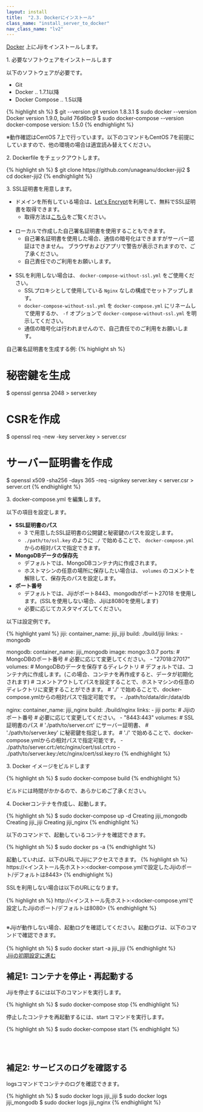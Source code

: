 ```yaml
---
layout: install
title:  "2.3. Dockerにインストール"
class_name: "install_server_to_docker"
nav_class_name: "lv2"
---
```


[Docker](https://www.docker.com/) 上にJijiをインストールします。


<p class="step">1. 必要なソフトウェアをインストールします</p>
以下のソフトウェアが必要です。

  - Git
  - Docker .. 1.7.1以降
  - Docker Compose .. 1.5以降

{% highlight sh %}
$ git --version
git version 1.8.3.1
$ sudo docker --version
Docker version 1.9.0, build 76d6bc9
$ sudo docker-compose --version
docker-compose version: 1.5.0
{% endhighlight %}

<div class="notice">
※動作確認はCentOS 7上で行っています。以下のコマンドもCentOS 7を前提にしていますので、他の環境の場合は適宜読み替えてください。
</div>

<p class="step">2. Dockerfile をチェックアウトします。</p>
{% highlight sh %}
$ git clone https://github.com/unageanu/docker-jiji2
$ cd docker-jiji2
{% endhighlight %}

<p class="step">3. SSL証明書を用意します。</p>

- ドメインを所有している場合は、[Let's Encrypt](https://letsencrypt.org/)を利用して、無料でSSL証明書を取得できます。
   - 取得方法は[こちら](https://letsencrypt.jp/usage/)をご覧ください。<br/><br/>
- ローカルで作成した自己署名証明書を使用することもできます。
   - 自己署名証明書を使用した場合、通信の暗号化はできますがサーバー認証はできません。
     ブラウザおよびアプリで警告が表示されますので、ご了承ください。
   - 自己責任でのご利用をお願いします。<br/><br/>
- SSLを利用しない場合は、 <code>docker-compose-without-ssl.yml</code> をご使用ください。
   - SSLプロキシとして使用している `Nginx` なしの構成でセットアップします。
   - `docker-compose-without-ssl.yml` を `docker-compose.yml` にリネームして使用するか、
     `-f` オプションで `docker-compose-without-ssl.yml` を明示してください。
   - 通信の暗号化は行われませんので、自己責任でのご利用をお願いします。

自己署名証明書を生成する例:
{% highlight sh %}
# 秘密鍵を生成
$ openssl genrsa 2048 > server.key
# CSRを作成
$ openssl req -new -key server.key > server.csr
# サーバー証明書を作成
$ openssl x509 -sha256 -days 365 -req -signkey server.key < server.csr > server.crt
{% endhighlight %}

<p class="step">3. docker-compose.yml を編集します。</p>

以下の項目を設定します。

- <b>SSL証明書のパス</b>
   - 3 で用意したSSL証明書の公開鍵と秘密鍵のパスを設定します。
   - `./path/to/ssl.key` のように `./` で始めることで、 `docker-compose.yml` からの相対パスで指定できます。
- <b>MongoDBデータの保存先</b>
   - デフォルトでは、MongoDBコンテナ内に作成されます。
   - ホストマシンの任意の場所に保存したい場合は、 `volumes` のコメントを解除して、保存先のパスを設定します。
- <b>ポート番号</b>
   - デフォルトでは、Jijiがポート8443、mongodbがポート27018 を使用します。(SSLを使用しない場合、Jijiは8080を使用します)
   - 必要に応じてカスタマイズしてください。

以下は設定例です。

{% highlight yaml %}
jiji:
  container_name: jiji_jiji
  build: ./build/jiji
  links:
    - mongodb

mongodb:
  container_name: jiji_mongodb
  image: mongo:3.0.7
  ports:
    # MongoDBのポート番号
    # 必要に応じて変更してください。
    - "27018:27017"
  volumes:
    # MongoDBのデータを保存するディレクトリ
    # デフォルトでは、コンテナ内に作成します。(この場合、コンテナを再作成すると、データが初期化されます)
    # コメントアウトしてパスを設定することで、ホストマシンの任意のディレクトリに変更することができます。
    # './' で始めることで、docker-compose.ymlからの相対パスで指定可能です。
    - ./path/to/data/dir:/data/db

nginx:
  container_name: jiji_nginx
  build: ./build/nginx
  links:
    - jiji
  ports:
    # Jijiのポート番号
    # 必要に応じて変更してください。
    - "8443:443"
  volumes:
    # SSL証明書のパス
    # './path/to/server.crt' にサーバー証明書、
    # './path/to/server.key' に秘密鍵を指定します。
    # './' で始めることで、docker-compose.ymlからの相対パスで指定可能です。
    - ./path/to/server.crt:/etc/nginx/cert/ssl.crt:ro
    - ./path/to/server.key:/etc/nginx/cert/ssl.key:ro
{% endhighlight %}

<p class="step">3. Docker イメージをビルドします</p>

{% highlight sh %}
$ sudo docker-compose build
{% endhighlight %}

<div class="notice">
ビルドには時間がかかるので、あらかじめご了承ください。
</div>

<p class="step">4. Dockerコンテナを作成し、起動します。</p>

{% highlight sh %}
$ sudo docker-compose up -d
Creating jiji_mongodb
Creating jiji_jiji
Creating jiji_nginx
{% endhighlight %}

以下のコマンドで、起動しているコンテナを確認できます。

{% highlight sh %}
$ sudo docker ps -a
{% endhighlight %}

起動していれば、以下のURLでJijiにアクセスできます。
{% highlight sh %}
https://<インストール先ホスト>:<docker-compose.ymlで設定したJijiのポート/デフォルトは8443>
{% endhighlight %}

SSLを利用しない場合は以下のURLになります。

{% highlight sh %}
http://<インストール先ホスト>:<docker-compose.ymlで設定したJijiのポート/デフォルトは8080>
{% endhighlight %}

<br/>

<div class="warn no_indent">
※Jijiが動作しない場合、起動ログを確認してください。起動ログは、以下のコマンドで確認できます。
<br/><br/>
{% highlight sh %}
$ sudo docker start -a jiji_jiji
{% endhighlight %}

</div>

<div class="next">
  <a href="030000_initial_setting.html">Jijiの初期設定に進む</a>
</div>


## 補足1: コンテナを停止・再起動する

Jijiを停止するには以下のコマンドを実行します。

{% highlight sh %}
$ sudo docker-compose stop
{% endhighlight %}

停止したコンテナを再起動するには、start コマンドを実行します。

{% highlight sh %}
$ sudo docker-compose start
{% endhighlight %}

<br/><br/>

## 補足2: サービスのログを確認する

logsコマンドでコンテナのログを確認できます。

{% highlight sh %}
$ sudo docker logs jiji_jiji
$ sudo docker logs jiji_mongodb
$ sudo docker logs jiji_nginx
{% endhighlight %}
